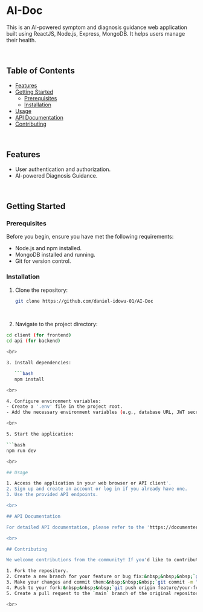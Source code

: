 # AI-Doc

This is an AI-powered symptom and diagnosis guidance web application built using ReactJS, Node.js, Express, MongoDB. It helps users manage their health.

<br>

## Table of Contents

- [Features](#features)
- [Getting Started](#getting-started)
  - [Prerequisites](#prerequisites)
  - [Installation](#installation)
- [Usage](#usage)
- [API Documentation](#api-documentation)
- [Contributing](#contributing)

<br>

## Features

- User authentication and authorization.
- AI-powered Diagnosis Guidance.

<br>

## Getting Started

### Prerequisites

Before you begin, ensure you have met the following requirements:

- Node.js and npm installed.
- MongoDB installed and running.
- Git for version control.

### Installation

1. Clone the repository:

   ```bash
   git clone https://github.com/daniel-idowu-01/AI-Doc
   ```

<br>
   
2. Navigate to the project directory:

````bash
cd client (for frontend)
cd api (for backend)

<br>

3. Install dependencies:

   ```bash
   npm install

<br>

4. Configure environment variables:
- Create a '.env' file in the project root.
- Add the necessary environment variables (e.g., database URL, JWT secret, etc.):

<br>

5. Start the application:

```bash
npm run dev

<br>

## Usage

1. Access the application in your web browser or API client'.
2. Sign up and create an account or log in if you already have one.
3. Use the provided API endpoints.

<br>

## API Documentation

For detailed API documentation, please refer to the 'https://documenter.getpostman.com/view/24258162/2s9YeD8soB#fa4fceed-a5c0-4725-8769-72b9fc2bd199'.

<br>

## Contributing

We welcome contributions from the community! If you'd like to contribute to this project, please follow these steps:

1. Fork the repository.
2. Create a new branch for your feature or bug fix:&nbsp;&nbsp;&nbsp;`git checkout -b feature/your-feature-name`.
3. Make your changes and commit them:&nbsp;&nbsp;&nbsp;`git commit -m "Add your feature" `.
4. Push to your fork:&nbsp;&nbsp;&nbsp;`git push origin feature/your-feature-name`.
5. Create a pull request to the `main` branch of the original repository.

<br>
````
